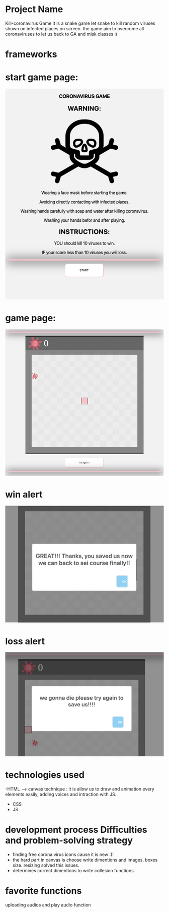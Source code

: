 
# Project Name
Kill-coronavirus Game
it is a snake game let snake to kill random viruses shown on infected places on screen. the game aim to overcome 
all coronaviruses to let us back to GA and misk classes :(

# frameworks

# start game page:
![start page](images/start-page.png)
# game page:
![game page](images/game-page.png)
# win alert
![win alert](images/win-alert.png)
# loss alert
![loss alert](images/loss-alert.png)


# technologies used
-HTML --> canvas technique : it is allow us to draw and animation every elements easily, adding voices and intraction with JS.
- CSS
- JS

# development process Difficulties and problem-solving strategy
- finding free corona virus icons cause it is new :)!
- the hard part in canvas is choose write dimentions and images, boxes size. resizing solved this issues.
- determines correct dimentions to write collesion functions.

# favorite functions
uploading audios and play audio function 












